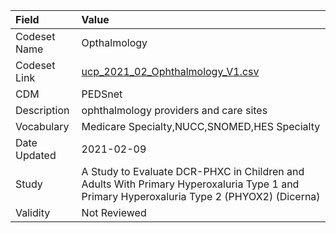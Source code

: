 |Field        |Value                                                                                                                                     |
|:------------|:-----------------------------------------------------------------------------------------------------------------------------------------|
|Codeset Name |Opthalmology                                                                                                                              |
|Codeset Link |[ucp_2021_02_Ophthalmology_V1.csv](https://github.com/PEDSnet/Variable-Dictionary/blob/main/visits/ucp_2021_02_Ophthalmology_V1.csv.csv)  |
|CDM          |PEDSnet                                                                                                                                   |
|Description  |ophthalmology providers and care sites                                                                                                    |
|Vocabulary   |Medicare Specialty,NUCC,SNOMED,HES Specialty                                                                                              |
|Date Updated |2021-02-09                                                                                                                                |
|Study        |A Study to Evaluate DCR-PHXC in Children and Adults With Primary Hyperoxaluria Type 1 and Primary Hyperoxaluria Type 2 (PHYOX2) (Dicerna) |
|Validity     |Not Reviewed                                                                                                                              |
